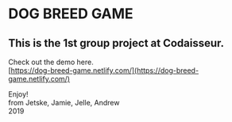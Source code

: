 # DOG BREED GAME

## This is the 1st group project at Codaisseur.
Check out the demo here.<br/>
[https://dog-breed-game.netlify.com/](https://dog-breed-game.netlify.com/)

Enjoy!<br />
from Jetske, Jamie, Jelle, Andrew<br />2019
